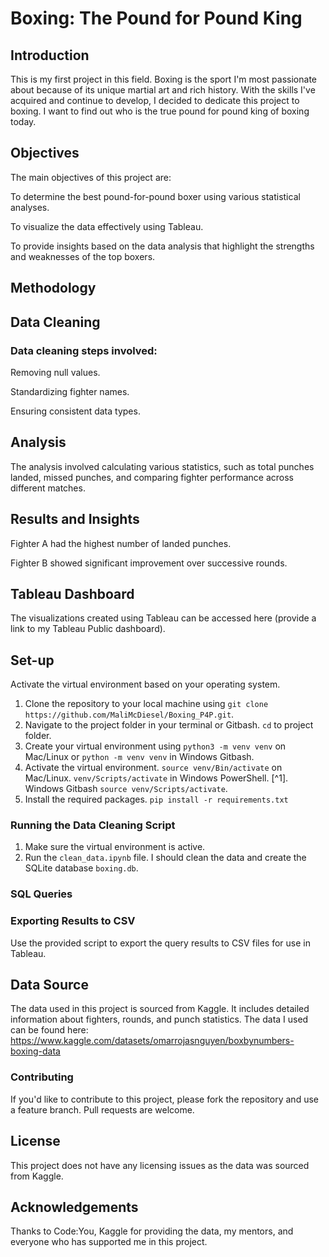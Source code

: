 # Boxing: The Pound for Pound King
## Introduction
This is my first project in this field. Boxing is the sport I'm most passionate about because of its unique martial art and rich history. With the skills I've acquired and continue to develop, I decided to dedicate this project to boxing. I want to find out who is the true pound for pound king of boxing today.

## Objectives
The main objectives of this project are:

To determine the best pound-for-pound boxer using various statistical analyses.

To visualize the data effectively using Tableau.

To provide insights based on the data analysis that highlight the strengths and weaknesses of the top boxers.

## Methodology
## Data Cleaning
### Data cleaning steps involved:

Removing null values.

Standardizing fighter names.

Ensuring consistent data types.

## Analysis
The analysis involved calculating various statistics, such as total punches landed, missed punches, and comparing fighter performance across different matches.

## Results and Insights

Fighter A had the highest number of landed punches.

Fighter B showed significant improvement over successive rounds.

## Tableau Dashboard
The visualizations created using Tableau can be accessed here (provide a link to my Tableau Public dashboard).

## Set-up
Activate the virtual environment based on your operating system.
1. Clone the repository to your local machine using `git clone https://github.com/MaliMcDiesel/Boxing_P4P.git`.
2. Navigate to the project folder in your terminal or Gitbash. `cd` to project folder.
3. Create your virtual environment using `python3 -m venv venv` on Mac/Linux or `python -m venv venv` in Windows Gitbash.
4. Activate the virtual environment. `source venv/Bin/activate` on Mac/Linux. `venv/Scripts/activate` in Windows PowerShell. [^1]. Windows Gitbash `source venv/Scripts/activate`.
5. Install the required packages. `pip install -r requirements.txt`


### Running the Data Cleaning Script
1. Make sure the virtual environment is active.  
2. Run the `clean_data.ipynb` file. I should clean the data and create the SQLite database `boxing.db`.

### SQL Queries


### Exporting Results to CSV
Use the provided script to export the query results to CSV files for use in Tableau.

## Data Source
The data used in this project is sourced from Kaggle. It includes detailed information about fighters, rounds, and punch statistics.
The data I used can be found here: https://www.kaggle.com/datasets/omarrojasnguyen/boxbynumbers-boxing-data

### Contributing
If you'd like to contribute to this project, please fork the repository and use a feature branch. Pull requests are welcome.

## License
This project does not have any licensing issues as the data was sourced from Kaggle.

## Acknowledgements
Thanks to Code:You, Kaggle for providing the data, my mentors, and everyone who has supported me in this project.

